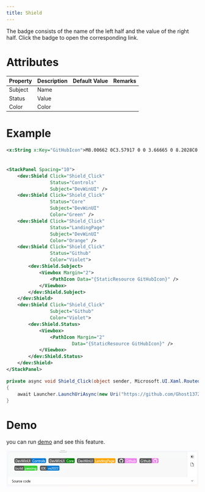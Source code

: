 ```yaml
---
title: Shield
---
```


The badge consists of the name of the left half and the value of the right half. Click the badge to open the corresponding link.


# Attributes
|Property|Description|Default Value|Remarks|
|-|-|-|-|
|Subject|Name|||
|Status|Value|||
|Color|Color||||

# Example

```xml
<x:String x:Key="GitHubIcon">M8.00662 0C3.57917 0 0 3.66665 0 8.2028C0 11.8288 2.29329 14.8981 5.4747 15.9844C5.87246 16.0661 6.01816 15.8079 6.01816 15.5908C6.01816 15.4006 6.00505 14.7488 6.00505 14.0696C3.7778 14.5586 3.31399 13.0918 3.31399 13.0918C2.95606 12.1411 2.42572 11.8968 2.42572 11.8968C1.69674 11.3943 2.47882 11.3943 2.47882 11.3943C3.28744 11.4486 3.71175 12.2363 3.71175 12.2363C4.42745 13.4856 5.58074 13.1326 6.04471 12.9153C6.11092 12.3856 6.32315 12.0189 6.5485 11.8153C4.77211 11.6251 2.90312 10.919 2.90312 7.76813C2.90312 6.8718 3.22107 6.13847 3.72486 5.56814C3.64538 5.36448 3.36693 4.52231 3.80451 3.39515C3.80451 3.39515 4.48055 3.17782 6.00488 4.23715C6.6575 4.05759 7.33054 3.96625 8.00662 3.96548C8.68266 3.96548 9.37181 4.06065 10.0082 4.23715C11.5327 3.17782 12.2087 3.39515 12.2087 3.39515C12.6463 4.52231 12.3677 5.36448 12.2882 5.56814C12.8053 6.13847 13.1101 6.8718 13.1101 7.76813C13.1101 10.919 11.2411 11.6115 9.45146 11.8153C9.74318 12.0733 9.99492 12.5621 9.99492 13.3363C9.99492 14.4363 9.98181 15.3191 9.98181 15.5906C9.98181 15.8079 10.1277 16.0661 10.5253 15.9846C13.7067 14.8979 16 11.8288 16 8.2028C16.0131 3.66665 12.4208 0 8.00662 0Z</x:String>


<StackPanel Spacing="10">
    <dev:Shield Click="Shield_Click"
                Status="Controls"
                Subject="DevWinUI" />
    <dev:Shield Click="Shield_Click"
                Status="Core"
                Subject="DevWinUI"
                Color="Green" />
    <dev:Shield Click="Shield_Click"
                Status="LandingPage"
                Subject="DevWinUI"
                Color="Orange" />
    <dev:Shield Click="Shield_Click"
                Status="Github"
                Color="Violet">
        <dev:Shield.Subject>
            <Viewbox Margin="2">
                <PathIcon Data="{StaticResource GitHubIcon}" />
            </Viewbox>
        </dev:Shield.Subject>
    </dev:Shield>
    <dev:Shield Click="Shield_Click"
                Subject="Github"
                Color="Violet">
        <dev:Shield.Status>
            <Viewbox>
                <PathIcon Margin="2"
                        Data="{StaticResource GitHubIcon}" />
            </Viewbox>
        </dev:Shield.Status>
    </dev:Shield>
</StackPanel>
```

```cs
private async void Shield_Click(object sender, Microsoft.UI.Xaml.RoutedEventArgs e)
{
    await Launcher.LaunchUriAsync(new Uri("https://github.com/Ghost1372/DevWinUI"));
}
```


# Demo
you can run [demo](https://github.com/Ghost1372/DevWinUI) and see this feature.

![DevWinUI](https://raw.githubusercontent.com/ghost1372/DevWinUI-Resources/refs/heads/main/DevWinUI-Docs/Shield.png)
